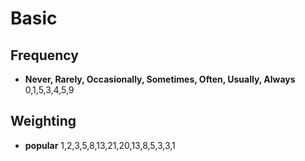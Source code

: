 # Basic

## Frequency

* **Never, Rarely, Occasionally, Sometimes, Often, Usually, Always** 0,1,5,3,4,5,9

## Weighting

* **popular** 1,2,3,5,8,13,21,20,13,8,5,3,3,1
